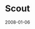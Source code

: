 ---
layout: message
category: message
series: "The Drive"
title: "Scout"
date: 2008-01-06
message_id: 474
---